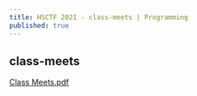 ```yaml
---
title: HSCTF 2021 - class-meets | Programming
published: true
---
```


## [](#header-2)class-meets

[Class Meets.pdf](https://github.com/DamoNeer/hacker-blog/files/6680071/Class.Meets.pdf)


